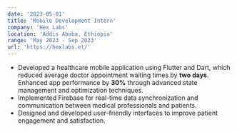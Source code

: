 ```yaml
---
date: '2023-05-01'
title: 'Mobile Development Intern'
company: 'Hex Labs'
location: 'Addis Ababa, Ethiopia'
range: 'May 2023 - Sep 2023'
url: 'https://hexlabs.et/'
---
```


- Developed a healthcare mobile application using Flutter and Dart, which reduced average doctor appointment waiting times by <strong>two days</strong>. Enhanced app performance by <strong>30%</strong> through advanced state management and optimization techniques.
- Implemented Firebase for real-time data synchronization and communication between medical professionals and patients.
- Designed and developed user-friendly interfaces to improve patient engagement and satisfaction.
